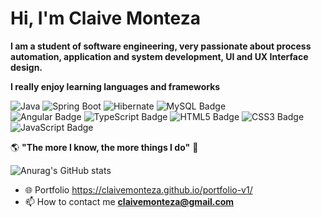 # Hi, I'm Claive Monteza

**I am a student of software engineering, very passionate about process automation, application and system development, UI and UX Interface design.**
<br/> 


**I really enjoy learning languages and frameworks** 

![Java](https://img.shields.io/badge/Java-007396?style=flat&logo=Java&logoColor=white) 
![Spring Boot](https://img.shields.io/badge/Spring_Boot-F2F4F9?style=flat&logo=spring-boot) 
![Hibernate](https://img.shields.io/badge/Hibernate-59666C?style=flat&logo=hibernate&logoColor=white) 
![MySQL Badge](https://img.shields.io/badge/MySQL-4479A1?style=flat&logo=mysql&logoColor=white) <br/>
![Angular Badge](https://img.shields.io/badge/Angular-DD0031?style=flat&logo=angular&logoColor=white) 
![TypeScript Badge](https://img.shields.io/badge/TypeScript-3178C6?style=flat&logo=typescript&logoColor=white)
![HTML5 Badge](https://img.shields.io/badge/HTML5-E34F26?style=flat&logo=html5&logoColor=white)
![CSS3 Badge](https://img.shields.io/badge/CSS3-1572B6?style=flat&logo=css3&logoColor=white) 
![JavaScript Badge](https://img.shields.io/badge/JavaScript-F7DF1E?style=flat&logo=javascript&logoColor=black)<br/>

   🌎 **"The more I know, the more things I do"** 🧠
   
   
   ![Anurag's GitHub stats](https://github-readme-stats.vercel.app/api?username=claivemonteza&show_icons=true&count_private=true&theme=tokyonight)

- 🌐 Portfolio https://claivemonteza.github.io/portfolio-v1/
- 📫 How to contact me **[claivemonteza@gmail.com](mailto:claivemonteza@gmail.com)**






